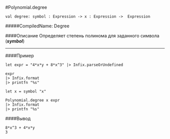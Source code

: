 #Polynomial.degree

	val degree: symbol : Expression -> x : Expression ->  Expression


#####CompiledName: Degree


####Описание
Определяет степень полинома для заданного символа (***symbol***)

----------

####Пример
    
    let expr = "4*x*y + 8*x^3" |> Infix.parseOrUndefined
    
    expr
    |> Infix.format
    |> printfn "%s"
    
    let x = symbol "x"
    
    Polynomial.degree x expr
    |> Infix.format
    |> printfn "%s"
    

####Вывод

    8*x^3 + 4*x*y
    3





